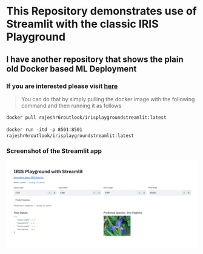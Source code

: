 # This Repository demonstrates use of Streamlit with the classic IRIS Playground


## I have another repository that shows the plain old Docker based ML Deployment

### If you are interested please visit [here](https://github.com/rajeshr6r/irisplayground)

> You can do that by simply pulling the docker image with the following command and then running it as follows

~~~
docker pull rajeshr6routlook/irisplaygroundstreamlit:latest

docker run -itd -p 8501:8501 rajeshr6routlook/irisplaygroundstreamlit:latest
~~~

### Screenshot of the Streamlit app

![screenshot](./img/iris_streamlitapp.png)
